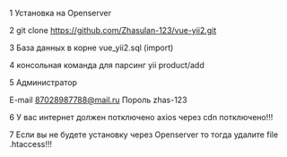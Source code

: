 1 Установка на Openserver

2 git clone https://github.com/Zhasulan-123/vue-yii2.git

3 База данных в корне vue_yii2.sql (import)

4 консольная команда для парсинг
   yii product/add

5 Администратор
  
  E-mail 87028987788@mail.ru
  Пороль zhas-123
  
6 У вас интернет должен потключено axios через cdn потключено!!!

7 Если вы не будете установку через Openserver то тогда удалите file .htaccess!!!
